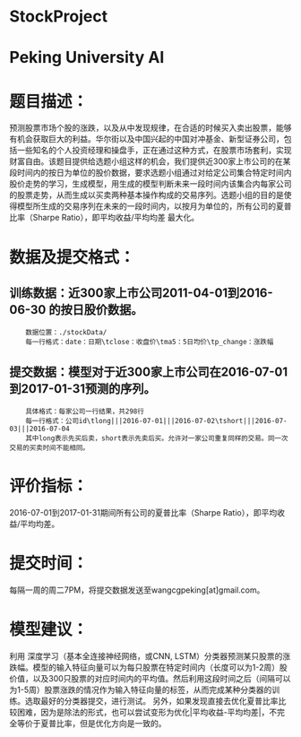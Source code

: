 # StockProject
# Peking University AI

# 题目描述：
预测股票市场个股的涨跌，以及从中发现规律，在合适的时候买入卖出股票，能够有机会获取巨大的利益。华尔街以及中国兴起的中国对冲基金、新型证券公司，包括一些知名的个人投资经理和操盘手，正在通过这种方式，在股票市场套利，实现财富自由。该题目提供给选题小组这样的机会，我们提供近300家上市公司的在某段时间内的按日为单位的股价数据，要求选题小组通过对给定公司集合特定时间内股价走势的学习，生成模型，用生成的模型判断未来一段时间内该集合内每家公司的股票走势，从而生成以买卖两种基本操作构成的交易序列。选题小组的目的是使得模型所生成的交易序列在未来的一段时间内，以按月为单位的，所有公司的夏普比率（Sharpe Ratio），即平均收益/平均均差 最大化。


# 数据及提交格式：
## 训练数据：近300家上市公司2011-04-01到2016-06-30 的按日股价数据。
        数据位置：./stockData/
        每一行格式：date：日期\tclose：收盘价\tma5：5日均价\tp_change：涨跌幅
## 提交数据：模型对于近300家上市公司在2016-07-01到2017-01-31预测的序列。
        具体格式：每家公司一行结果，共298行
        每一行格式：公司id\tlong|||2016-07-01|||2016-07-02\tshort|||2016-07-03|||2016-07-04
        其中long表示先买后卖，short表示先卖后买。允许对一家公司重复同样的交易。同一次交易的买卖时间不能相同。


# 评价指标：
2016-07-01到2017-01-31期间所有公司的夏普比率（Sharpe Ratio），即平均收益/平均均差。


# 提交时间：
每隔一周的周二7PM，将提交数据发送至wangcgpeking[at]gmail.com。



# 模型建议：
利用 深度学习（基本全连接神经网络，或CNN, LSTM）分类器预测某只股票的涨跌幅。模型的输入特征向量可以为每只股票在特定时间内（长度可以为1-2周）股价值，以及300只股票的对应时间内的平均值。然后利用这段时间之后（间隔可以为1-5周）股票涨跌的情况作为输入特征向量的标签，从而完成某种分类器的训练。选取最好的分类器提交，进行测试。
另外，如果发现直接去优化夏普比率比较困难，因为是除法的形式，也可以尝试变形为优化|平均收益-平均均差|，不完全等价于夏普比率，但是优化方向是一致的。
